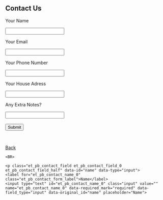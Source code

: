## Contact Us

<form action="mailto:grayjd6@gmail.com"
method="POST"
enctype="multipart/form-data"
name="EmailForm">
    <p> Your Name </p>
    <input type="text" name="name" id="name" required/>
    <p> Your Email </p>
    <input type="email" name="email" id="name" required/>
  <BR>
    <p>Your Phone Number</p>
    <input type="tel" name="phone" id="phone" required/>
  <BR>
    <p>Your House Adress</p>
    <input type="text" name="Address" required/>
  <BR>
    <p>Any Extra Notes?</p>
    <input type="text" name="Extra Notes"/>
  <BR>
  <BR>
    <button type="submit">Submit</button>
      <form action="mailto:tosbainbridge@gmail.com">
</form>
      
<BR>
     
[Back](index.md)

	<BR>
	
    <p class="et_pb_contact_field et_pb_contact_field_0 et_pb_contact_field_half" data-id="name" data-type="input">
	<label for="et_pb_contact_name_0" class="et_pb_contact_form_label">Name</label>
	<input type="text" id="et_pb_contact_name_0" class="input" value="" name="et_pb_contact_name_0" data-required_mark="required" data-field_type="input" data-original_id="name" placeholder="Name">
</p>
